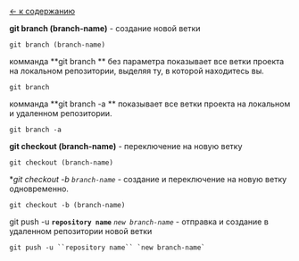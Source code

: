 [<- к содержанию](./readme.md)

**git branch (branch-name)** - создание новой ветки

```bash=
git branch (branch-name)
```
комманда **git branch ** без параметра показывает все ветки проекта на локальном репозитории, выделяя ту, в которой находитесь вы.

```bash=
git branch 
```

комманда **git branch -a ** показывает все ветки проекта на локальном и удаленном репозитории.

```bash=
git branch -a
```

**git checkout (branch-name)** - переключение на новую ветку


```bash=
git checkout (branch-name)
```


**git checkout -b *`branch-name`** - создание и переключение на новую ветку одновременно.

```bash=
git checkout -b (branch-name)
```

git push -u **``repository name``**  *`new branch-name`* - отправка и создание в удаленном репозитории новой ветки

```bash=
git push -u ``repository name`` `new branch-name`
```